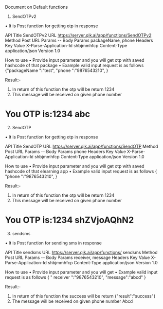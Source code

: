 Document on Default functions
1.	SendOTPv2

•	It is Post function for getting otp in response 

API Title	SendOTPv2
URL	https://server.qik.ai/app/functions/SendOTPv2
 Method	Post
URL Params	--
Body Params	packageName, phone
Headers	Key 	Value 
	X-Parse-Application-Id	shbjmmhfcp
	Content-Type	application/json
Version	1.0
 
  How to use
•	Provide input parameter and you will get otp with saved hashcode of that package
•	Example valid input request is as follows 
      {"packageName ":"test", "phone ":"9876543210",     }


Result:-
1. In return of this function the otp will be return 
1234
2. This message will be received on given phone number 
# You OTP is:1234 abc













2.	SendOTP

•	It is Post function for getting otp in response 

API Title	SendOTP
URL	https://server.qik.ai/app/functions/SendOTP
 Method	Post
URL Params	--
Body Params	phone
Headers	Key 	Value 
	X-Parse-Application-Id	shbjmmhfcp
	Content-Type	application/json
Version	1.0
 
  How to use
•	Provide input parameter and you will get otp with saved hashcode of that elearning app
•	Example valid input request is as follows 
      { "phone ":"9876543210",     }



Result:-
1. In return of this function the otp will be return 
1234
2. This message will be received on given phone number 
# You OTP is:1234 shZVjoAQhN2





	







3.	sendsms

•	It is Post function for sending sms in response 

API Title	sendsms
URL	https://server.qik.ai/app/functions/ sendsms
 Method	Post
URL Params	--
Body Params	receiver, message
Headers	Key 	Value 
	X-Parse-Application-Id	shbjmmhfcp
	Content-Type	application/json
Version	1.0
 
  How to use
•	Provide input parameter and you will get 
•	Example valid input request is as follows 
      { " receiver ":"9876543210",   "message":"abcd"  }



Result:-
1. In return of this function the success will be return 
{"result":"success"}
2. The message will be received on given phone number 
Abcd











